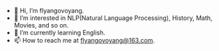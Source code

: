 - 👋 Hi, I’m flyangovoyang.
- 👀 I’m interested in NLP(Natural Language Processing), History, Math, Movies, and so on.
- 🌱 I’m currently learning English.
- 📫 How to reach me at flyangovoyang@163.com.
